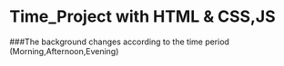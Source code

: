 # Time_Project with HTML & CSS,JS
###The background changes according to the time period (Morning,Afternoon,Evening)
